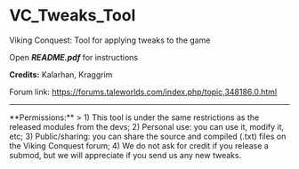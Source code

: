 # VC_Tweaks_Tool
Viking Conquest: Tool for applying tweaks to the game

Open **_README.pdf_** for instructions 

**Credits:** Kalarhan, Kraggrim

Forum link: https://forums.taleworlds.com/index.php/topic,348186.0.html

<hr>
**Permissions:**
> 
1) This tool is under the same restrictions as the released modules from the devs;
2) Personal use: you can use it, modify it, etc;
3) Public/sharing: you can share the source and compiled (.txt) files on the Viking Conquest forum;
4) We do not ask for credit if you release a submod, but we will appreciate if you send us any new tweaks.
